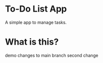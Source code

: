 # To-Do List App  
A simple app to manage tasks. 

# What is this?
demo changes to main branch
second change